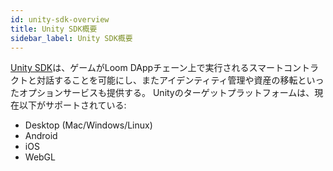 ```yaml
---
id: unity-sdk-overview
title: Unity SDK概要
sidebar_label: Unity SDK概要
---
```

[Unity SDK](http://github.com/loomnetwork/unity3d-sdk)は、ゲームがLoom DAppチェーン上で実行されるスマートコントラクトと対話することを可能にし、またアイデンティティ管理や資産の移転といったオプションサービスも提供する。 Unityのターゲットプラットフォームは、現在以下がサポートされている:

- Desktop (Mac/Windows/Linux)
- Android
- iOS
- WebGL
